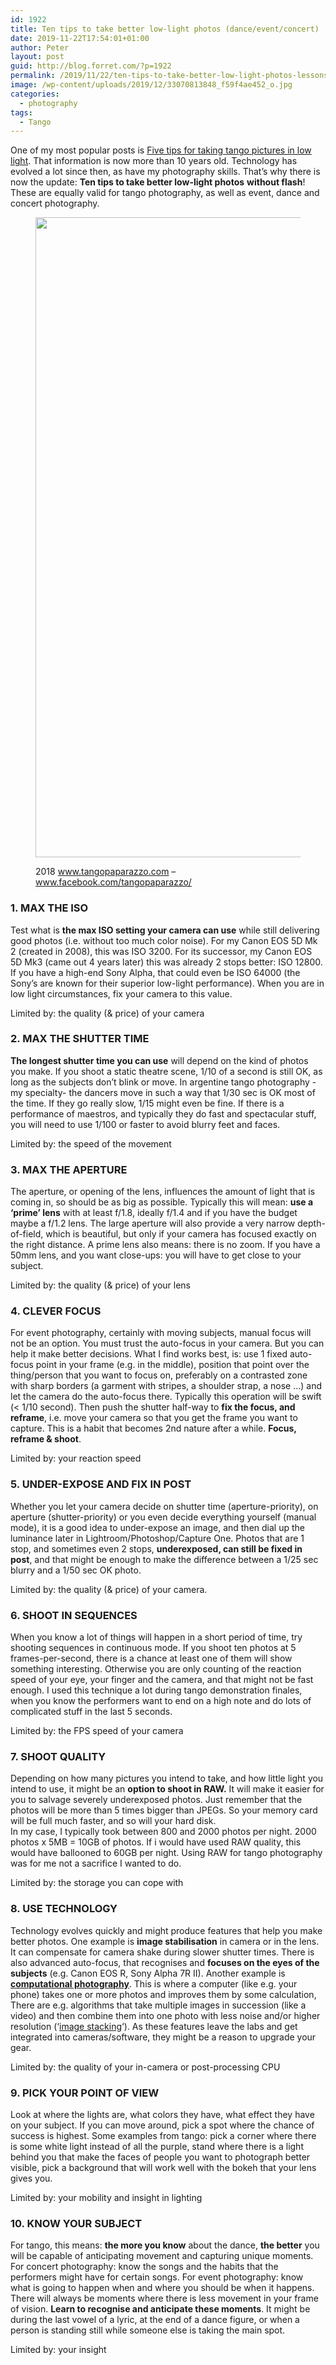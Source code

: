 ```yaml
---
id: 1922
title: Ten tips to take better low-light photos (dance/event/concert)
date: 2019-11-22T17:54:01+01:00
author: Peter
layout: post
guid: http://blog.forret.com/?p=1922
permalink: /2019/11/22/ten-tips-to-take-better-low-light-photos-lessons-from-tango-paparazzo/
image: /wp-content/uploads/2019/12/33070813848_f59f4ae452_o.jpg
categories:
  - photography
tags:
  - Tango
---
```

One of my most popular posts is [Five tips for taking tango pictures in low light](https://blog.forret.com/2008/10/31/five-tips-for-taking-tango-pictures-in-dark-environments/). That information is now more than 10 years old. Technology has evolved a lot since then, as have my photography skills. That&#8217;s why there is now the update: **Ten tips to take better low-light photos** **without flash**! These are equally valid for tango photography, as well as event, dance and concert photography.<figure class="wp-block-image size-large">

<img loading="lazy" width="878" height="1024" src="https://blog.forret.com/wp-content/uploads/2019/12/33070813848_f59f4ae452_o-878x1024.jpg" alt="" class="wp-image-1974" srcset="https://blog.forret.com/wp-content/uploads/2019/12/33070813848_f59f4ae452_o-878x1024.jpg 878w, https://blog.forret.com/wp-content/uploads/2019/12/33070813848_f59f4ae452_o-257x300.jpg 257w, https://blog.forret.com/wp-content/uploads/2019/12/33070813848_f59f4ae452_o-768x896.jpg 768w, https://blog.forret.com/wp-content/uploads/2019/12/33070813848_f59f4ae452_o-1317x1536.jpg 1317w, https://blog.forret.com/wp-content/uploads/2019/12/33070813848_f59f4ae452_o.jpg 1543w" sizes="(max-width: 878px) 100vw, 878px" /> <figcaption>2018 www.tangopaparazzo.com &#8211; www.facebook.com/tangopaparazzo/</figcaption></figure> 

### 1. MAX THE ISO

<!--more-->

Test what is **the max ISO setting your camera can use** while still delivering good photos (i.e. without too much color noise). For my Canon EOS 5D Mk 2 (created in 2008), this was ISO 3200. For its successor, my Canon EOS 5D Mk3 (came out 4 years later) this was already 2 stops better: ISO 12800. If you have a high-end Sony Alpha, that could even be ISO 64000 (the Sony&#8217;s are known for their superior low-light performance). When you are in low light circumstances, fix your camera to this value.

Limited by: the quality (& price) of your camera

### 2. MAX THE SHUTTER TIME

**The longest shutter time you can use** will depend on the kind of photos you make. If you shoot a static theatre scene, 1/10 of a second is still OK, as long as the subjects don&#8217;t blink or move. In argentine tango photography -my specialty- the dancers move in such a way that 1/30 sec is OK most of the time. If they go really slow, 1/15 might even be fine. If there is a performance of maestros, and typically they do fast and spectacular stuff, you will need to use 1/100 or faster to avoid blurry feet and faces.

Limited by: the speed of the movement

### 3. MAX THE APERTURE

The aperture, or opening of the lens, influences the amount of light that is coming in, so should be as big as possible. Typically this will mean: **use a &#8216;prime&#8217; lens** with at least f/1.8, ideally f/1.4 and if you have the budget maybe a f/1.2 lens. The large aperture will also provide a very narrow depth-of-field, which is beautiful, but only if your camera has focused exactly on the right distance. A prime lens also means: there is no zoom. If you have a 50mm lens, and you want close-ups: you will have to get close to your subject.

Limited by: the quality (& price) of your lens

### 4. CLEVER FOCUS

For event photography, certainly with moving subjects, manual focus will not be an option. You must trust the auto-focus in your camera. But you can help it make better decisions. What I find works best, is: use 1 fixed auto-focus point in your frame (e.g. in the middle), position that point over the thing/person that you want to focus on, preferably on a contrasted zone with sharp borders (a garment with stripes, a shoulder strap, a nose &#8230;) and let the camera do the auto-focus there. Typically this operation will be swift (< 1/10 second). Then push the shutter half-way to **fix the focus, and reframe**, i.e. move your camera so that you get the frame you want to capture. This is a habit that becomes 2nd nature after a while. **Focus, reframe & shoot**.

Limited by: your reaction speed

### 5. UNDER-EXPOSE AND FIX IN POST

Whether you let your camera decide on shutter time (aperture-priority), on aperture (shutter-priority) or you even decide everything yourself (manual mode), it is a good idea to under-expose an image, and then dial up the luminance later in Lightroom/Photoshop/Capture One. Photos that are 1 stop, and sometimes even 2 stops, **underexposed, can still be fixed in post**, and that might be enough to make the difference between a 1/25 sec blurry and a 1/50 sec OK photo.

Limited by: the quality (& price) of your camera.

### 6. SHOOT IN SEQUENCES

When you know a lot of things will happen in a short period of time, try shooting sequences in continuous mode. If you shoot ten photos at 5 frames-per-second, there is a chance at least one of them will show something interesting. Otherwise you are only counting of the reaction speed of your eye, your finger and the camera, and that might not be fast enough. I used this technique a lot during tango demonstration finales, when you know the performers want to end on a high note and do lots of complicated stuff in the last 5 seconds.

Limited by: the FPS speed of your camera

### 7. SHOOT QUALITY

Depending on how many pictures you intend to take, and how little light you intend to use, it might be an **option to shoot in RAW.** It will make it easier for you to salvage severely underexposed photos. Just remember that the photos will be more than 5 times bigger than JPEGs. So your memory card will be full much faster, and so will your hard disk.  
In my case, I typically took between 800 and 2000 photos per night. 2000 photos x 5MB = 10GB of photos. If i would have used RAW quality, this would have ballooned to 60GB per night. Using RAW for tango photography was for me not a sacrifice I wanted to do. 

Limited by: the storage you can cope with

### 8. USE TECHNOLOGY

Technology evolves quickly and might produce features that help you make better photos. One example is **image stabilisation** in camera or in the lens. It can compensate for camera shake during slower shutter times. There is also advanced auto-focus, that recognises and **focuses on the eyes of the subjects** (e.g. Canon EOS R, Sony Alpha 7R II). Another example is **[computational photography](https://en.wikipedia.org/wiki/Computational_photography)**. This is where a computer (like e.g. your phone) takes one or more photos and improves them by some calculation, There are e.g. algorithms that take multiple images in succession (like a video) and then combine them into one photo with less noise and/or higher resolution (&#8216;[image stacking](https://fstoppers.com/composite/create-noise-free-images-using-exposure-stacking-115038)&#8216;). As these features leave the labs and get integrated into cameras/software, they might be a reason to upgrade your gear.

Limited by: the quality of your in-camera or post-processing CPU

### 9. PICK YOUR POINT OF VIEW

Look at where the lights are, what colors they have, what effect they have on your subject. If you can move around, pick a spot where the chance of success is highest. Some examples from tango: pick a corner where there is some white light instead of all the purple, stand where there is a light behind you that make the faces of people you want to photograph better visible, pick a background that will work well with the bokeh that your lens gives you.

Limited by: your mobility and insight in lighting

### 10. KNOW YOUR SUBJECT

For tango, this means: **the more you know** about the dance, **the better** you will be capable of anticipating movement and capturing unique moments. For concert photography: know the songs and the habits that the performers might have for certain songs. For event photography: know what is going to happen when and where you should be when it happens.  
There will always be moments where there is less movement in your frame of vision. **Learn to recognise and anticipate these moments**. It might be during the last vowel of a lyric, at the end of a dance figure, or when a person is standing still while someone else is taking the main spot.

Limited by: your insight